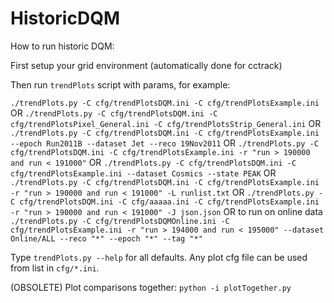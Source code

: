 # HistoricDQM
How to run historic DQM:

First setup your grid environment (automatically done for cctrack)

Then run `trendPlots` script with params, for example:

`./trendPlots.py -C cfg/trendPlotsDQM.ini -C cfg/trendPlotsExample.ini`
OR
`./trendPlots.py -C cfg/trendPlotsDQM.ini -C cfg/trendPlotsPixel_General.ini -C cfg/trendPlotsStrip_General.ini`
OR
`./trendPlots.py -C cfg/trendPlotsDQM.ini -C cfg/trendPlotsExample.ini --epoch Run2011B --dataset Jet --reco 19Nov2011`
OR 
`./trendPlots.py -C cfg/trendPlotsDQM.ini -C cfg/trendPlotsExample.ini -r "run > 190000 and run < 191000"`
OR
`./trendPlots.py -C cfg/trendPlotsDQM.ini -C cfg/trendPlotsExample.ini --dataset Cosmics --state PEAK`
OR
`./trendPlots.py -C cfg/trendPlotsDQM.ini -C cfg/trendPlotsExample.ini -r "run > 190000 and run < 191000" -L runlist.txt`
OR
`./trendPlots.py -C cfg/trendPlotsDQM.ini -C cfg/aaaaa.ini -C cfg/trendPlotsExample.ini -r "run > 190000 and run < 191000" -J json.json`
OR to run on online data
`./trendPlots.py -C cfg/trendPlotsDQMOnline.ini -C cfg/trendPlotsExample.ini -r "run > 194000 and run < 195000" --dataset Online/ALL --reco "*" --epoch "*" --tag "*"`

Type `trendPlots.py --help` for all defaults. Any plot cfg file can be used from list in `cfg/*.ini`.

(OBSOLETE) Plot comparisons together: `python -i plotTogether.py`

